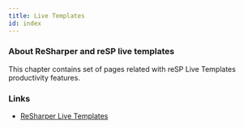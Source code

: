 ```yaml
---
title: Live Templates
id: index
---
```


### About ReSharper and reSP live templates
This chapter contains set of pages related with reSP Live Templates productivity features.

### Links
- [ReSharper Live Templates](https://www.jetbrains.com/resharper/features/code_templates.html)



